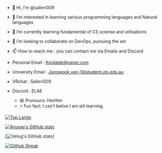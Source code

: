 - 👋 Hi, I’m @salieri009

- 👀 I’m interested in learning various programming languages and Natural languages
- 🌱 I’m currently learning fundamental of CS sciense and utilisations
- 💞️ I’m looking to collaborate on DevOps, pursuing the ser
- 📫 How to reach me :
   you can contact me via Emails and Discord
  
 - Personal Email : Kordalek@naver.com
 - University Email : Jungwook.van-1@student.uts.edu.au
 - VRchat : Salieri009
 - Discord : ELAE
    - 😄 Pronouns: He/Him
    - ⚡ Fun fact: I can't belive I am stil learning.

[![Top Langs](https://github-readme-stats.vercel.app/api/top-langs/?username=salieri009)](https://github.com/anuraghazra/github-readme-stats)

[![Anurag's GitHub stats](https://github-readme-stats.vercel.app/api?username=salieri009)](https://github.com/anuraghazra/github-readme-stats)

[![Velog's GitHub stats](https://velog-readme-stats.vercel.app/api?name=salieri009)]

[![GitHub Streak](https://streak-stats.demolab.com?user=Salieri009&theme=dark)](https://git.io/streak-stats)
